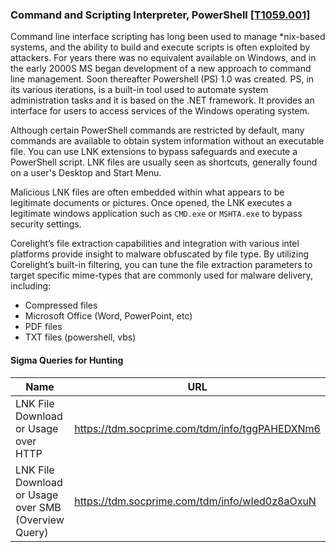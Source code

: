 ### Command and Scripting Interpreter, PowerShell [\[T1059.001\]](https://attack.mitre.org/techniques/T1059/001)

Command line interface scripting has long been used to manage *nix-based systems, and the ability to build and execute scripts is often exploited by attackers. For years there was no equivalent available on Windows, and in the early 2000S MS began development of a new approach to command line management. Soon thereafter Powershell (PS) 1.0 was created. PS, in its various iterations, is a built-in tool used to automate system administration tasks and it is based on the .NET framework. It provides an interface for users to access services of the Windows operating system.

Although certain PowerShell commands are restricted by default, many commands are available to obtain system information without an executable file. You can use LNK extensions to bypass safeguards and execute a PowerShell script. LNK files are usually seen as shortcuts, generally found on a user's Desktop and Start Menu.

Malicious LNK files are often embedded within what appears to be legitimate documents or pictures. Once opened, the LNK executes a legitimate windows application such as `CMD.exe` or `MSHTA.exe` to bypass security settings.

Corelight’s file extraction capabilities and integration with various intel platforms provide insight to malware obfuscated by file type. By utilizing Corelight’s built-in filtering, you can tune the file extraction parameters to target specific mime-types that are commonly used for malware delivery, including:

- Compressed files
- Microsoft Office (Word, PowerPoint, etc)
- PDF files
- TXT files (powershell, vbs)

#### Sigma Queries for Hunting

|Name|URL|
|--|--|
|LNK File Download or Usage over HTTP|https://tdm.socprime.com/tdm/info/tggPAHEDXNm6 |
|LNK File Download or Usage over SMB (Overview Query)|https://tdm.socprime.com/tdm/info/wIed0z8aOxuN |
